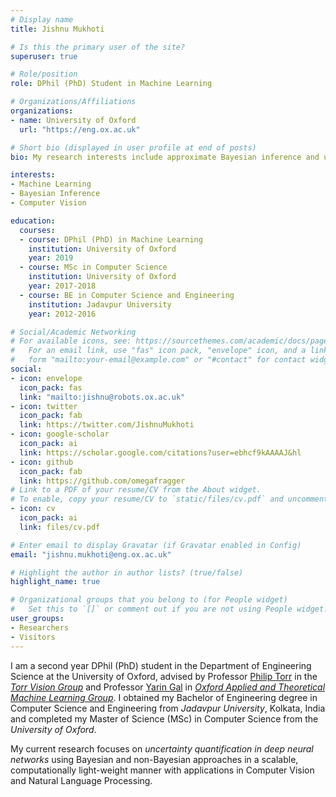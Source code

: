 ```yaml
---
# Display name
title: Jishnu Mukhoti

# Is this the primary user of the site?
superuser: true

# Role/position
role: DPhil (PhD) Student in Machine Learning

# Organizations/Affiliations
organizations:
- name: University of Oxford
  url: "https://eng.ox.ac.uk"

# Short bio (displayed in user profile at end of posts)
bio: My research interests include approximate Bayesian inference and uncertainty estimation in deep learning with applications in computer vision.

interests:
- Machine Learning
- Bayesian Inference
- Computer Vision

education:
  courses:
  - course: DPhil (PhD) in Machine Learning
    institution: University of Oxford
    year: 2019
  - course: MSc in Computer Science
    institution: University of Oxford
    year: 2017-2018
  - course: BE in Computer Science and Engineering
    institution: Jadavpur University
    year: 2012-2016

# Social/Academic Networking
# For available icons, see: https://sourcethemes.com/academic/docs/page-builder/#icons
#   For an email link, use "fas" icon pack, "envelope" icon, and a link in the
#   form "mailto:your-email@example.com" or "#contact" for contact widget.
social:
- icon: envelope
  icon_pack: fas
  link: "mailto:jishnu@robots.ox.ac.uk"
- icon: twitter
  icon_pack: fab
  link: https://twitter.com/JishnuMukhoti
- icon: google-scholar
  icon_pack: ai
  link: https://scholar.google.com/citations?user=ebhcf9kAAAAJ&hl
- icon: github
  icon_pack: fab
  link: https://github.com/omegafragger
# Link to a PDF of your resume/CV from the About widget.
# To enable, copy your resume/CV to `static/files/cv.pdf` and uncomment the lines below.
- icon: cv
  icon_pack: ai
  link: files/cv.pdf

# Enter email to display Gravatar (if Gravatar enabled in Config)
email: "jishnu.mukhoti@eng.ox.ac.uk"

# Highlight the author in author lists? (true/false)
highlight_name: true

# Organizational groups that you belong to (for People widget)
#   Set this to `[]` or comment out if you are not using People widget.
user_groups:
- Researchers
- Visitors
---
```


I am a second year DPhil (PhD) student in the Department of Engineering Science at the University of Oxford, advised by Professor [Philip Torr](http://www.robots.ox.ac.uk/~phst) in the [*Torr Vision Group*](http://www.robots.ox.ac.uk/~tvg) and Professor [Yarin Gal](http://www.cs.ox.ac.uk/people/yarin.gal/website) in [*Oxford Applied and Theoretical Machine Learning Group*](https://oatml.cs.ox.ac.uk). I obtained my Bachelor of Engineering degree in Computer Science and Engineering from *Jadavpur University*, Kolkata, India and completed my Master of Science (MSc) in Computer Science from the *University of Oxford*.

My current research focuses on *uncertainty quantification in deep neural networks* using Bayesian and non-Bayesian approaches in a scalable, computationally light-weight manner with applications in Computer Vision and Natural Language Processing.